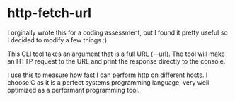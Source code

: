 # http-fetch-url

I orginally wrote this for a coding assessment, but I found it pretty useful so I decided to modify a few things :)

This CLI tool takes an argument that is a full URL (--url). The tool will make an HTTP request to the URL and print the response directly to the console.

I use this to measure how fast I can perform http on different hosts. I choose C as it is a perfect systems programming language, very well optimized as a performant programming tool.